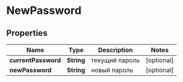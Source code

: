 

# NewPassword


## Properties

| Name | Type | Description | Notes |
|------------ | ------------- | ------------- | -------------|
|**currentPassword** | **String** | текущий пароль |  [optional] |
|**newPassword** | **String** | новый пароль |  [optional] |



